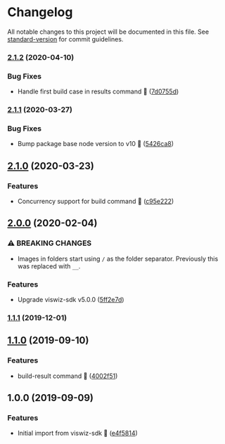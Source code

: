 # Changelog

All notable changes to this project will be documented in this file. See [standard-version](https://github.com/conventional-changelog/standard-version) for commit guidelines.

### [2.1.2](https://github.com/viswiz-io/viswiz-cli/compare/v2.1.1...v2.1.2) (2020-04-10)


### Bug Fixes

* Handle first build case in results command :tada: ([7d0755d](https://github.com/viswiz-io/viswiz-cli/commit/7d0755dd58d43fc7bd01f645d8e1ec74f2bd6ea8))

### [2.1.1](https://github.com/viswiz-io/viswiz-cli/compare/v2.1.0...v2.1.1) (2020-03-27)


### Bug Fixes

* Bump package base node version to v10 :bug: ([5426ca8](https://github.com/viswiz-io/viswiz-cli/commit/5426ca82bff9749806070e3690e1b8376e52ee6d))

## [2.1.0](https://github.com/viswiz-io/viswiz-cli/compare/v2.0.0...v2.1.0) (2020-03-23)


### Features

* Concurrency support for build command :tada: ([c95e222](https://github.com/viswiz-io/viswiz-cli/commit/c95e22284bffea84291f2e2310c24b79d8c5c990))

## [2.0.0](https://github.com/viswiz-io/viswiz-cli/compare/v1.1.1...v2.0.0) (2020-02-04)


### ⚠ BREAKING CHANGES

* Images in folders start using `/` as the folder separator. Previously this was replaced with `__`.

### Features

* Upgrade viswiz-sdk v5.0.0 ([5ff2e7d](https://github.com/viswiz-io/viswiz-cli/commit/5ff2e7d9079cf689dd62c29fbcf5c7175549081b))

### [1.1.1](https://github.com/viswiz-io/viswiz-cli/compare/v1.1.0...v1.1.1) (2019-12-01)

## [1.1.0](https://github.com/viswiz-io/viswiz-cli/compare/v1.0.0...v1.1.0) (2019-09-10)


### Features

* build-result command :tada: ([4002f51](https://github.com/viswiz-io/viswiz-cli/commit/4002f51))

## 1.0.0 (2019-09-09)


### Features

* Initial import from viswiz-sdk :truck: ([e4f5814](https://github.com/viswiz-io/viswiz-cli/commit/e4f5814))
